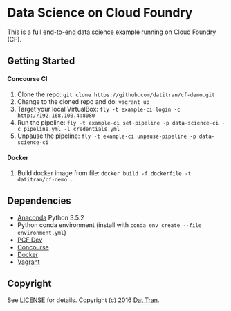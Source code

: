# Data Science on Cloud Foundry

This is a full end-to-end data science example running on Cloud Foundry (CF).

## Getting Started

#### Concourse CI
1. Clone the repo: `git clone https://github.com/datitran/cf-demo.git`
2. Change to the cloned repo and do: `vagrant up`
3. Target your local VirtualBox: `fly -t example-ci login -c http://192.168.100.4:8080`
4. Run the pipeline: `fly -t example-ci set-pipeline -p data-science-ci -c pipeline.yml -l credentials.yml`
5. Unpause the pipeline: `fly -t example-ci unpause-pipeline -p data-science-ci`

#### Docker
1. Build docker image from file: `docker build -f dockerfile -t datitran/cf-demo .`

## Dependencies
- [Anaconda](https://www.continuum.io/downloads) Python 3.5.2
- Python conda environment (install with `conda env create --file environment.yml`)
- [PCF Dev](https://github.com/pivotal-cf/pcfdev)
- [Concourse](http://concourse.ci/index.html)
- [Docker](https://www.docker.com/)
- [Vagrant](https://www.vagrantup.com/)

## Copyright

See [LICENSE](LICENSE) for details.
Copyright (c) 2016 [Dat Tran](http://www.dat-tran.com/).
